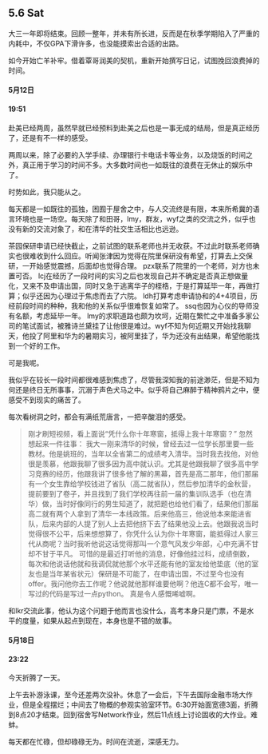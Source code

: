 ## 5.6 Sat

大三一年即将结束。回顾一整年，并未有所长进，反而是在秋季学期陷入了严重的内耗中，不仅GPA下滑许多，也没能摸索出合适的出路。

如今开始亡羊补牢。借着覃哥润美的契机，重新开始撰写日记，试图挽回浪费掉的时间。

#### 5月12日
#### 19:51
赴美已经两周，虽然早就已经预料到赴美之后也是一事无成的结局，但是真正经历了，还是有不一样的感受。

两周以来，除了必要的入学手续、办理银行卡电话卡等业务，以及烧饭的时间之外，真正用于学习的时间不多。大多数时间也一如既往的浪费在无休止的娱乐中了。

时势如此，我只能从之。

每天都是一如既往的孤独，困囿于屋舍之中，与人交流终是有限，本来所希冀的语言环境也是一场空。每天除了和田哥，lmy，群友，wyf之类的交流之外，似乎也没有新的交流对象了，和在清华的社交生活相比也远逊。

茶园保研申请已经快截止，之前试图的联系老师也并无收获。不过此时联系老师确实也很难收到什么回应。听闻张津因为觉得在院里保研没有希望，打算去上交保研，一开始感觉震撼，后面却也觉得合理。 pzx联系了院里的一个老师，对方也未置可否。  lcj在经历了一段时间的实习之后也发现自己并不确定是否真正想做量化，又来不及申请出国，同时又急于逃离华子的桎梏，于是打算延毕一年，再做打算；似乎还因为心理过于焦虑而去了六院。  ldh打算考虑申请协和的4+4项目，历经前段时间的种种，我和他的关系似乎很难恢复如常了。 ssq也因为心仪的导师没有名额，考虑延毕一年。 lmy的求职道路也颇为坎坷，近期在繁忙之中准备多家公司的笔试面试，被雅诗兰黛挂了让他很是难过。wyf不知为何近期又开始找我聊天，他投了阿里和华为的暑期实习，被阿里挂了，华为还没有出结果，希望他能找到一个好的工作。

可是我呢。

我似乎在较长一段时间都很难感到焦虑了，尽管我深知我的前途渺茫，但是不知为何还是终日无所事事，沉溺于声色犬马之中。似乎将自己麻醉于精神鸦片之中，便感受不到现实的痛苦了。

每次看树洞之时，都会有满纸荒唐言，一把辛酸泪的感受。

>刚才刷短视频，看上面说“凭什么你十年寒窗，抵得上我十年寒窗？”
忽然想起来一件往事：
我大一刚来清华的时候，曾经去过一位学长那里要一些教材。他是姚班的，当年以全省第二的成绩考入清华。当时我去找他，对他很是羡慕，他跟我聊了很多因为高中就认识。尤其是他跟我聊了很多高中学习竞赛的经历，他跟我讲了很多他了解的黑幕，首先是高二那年，他们那届有一个女生靠给学校钱进了省队（高二就省队），然后参加清华的金秋营，提前要到了卷子，并且找到了我们学校再往前一届的集训队选手（也在清华）做，当时好像同行的男生知道了，就把题也给他们看了，结果他们那届高二就有两个人拿到了清华一本线政策。后来他高三，他说他本来能进省队，后来内部的人提了别人上去把他挤下去了结果他没上去。他跟我说当时觉得很不公平，后来想想算了，你凭什么认为你十年寒窗，能抵得过人家三代从商呢？当时我听他说这话觉得那叫一个意气风发少年郎，心中充满不甘却不甘于平凡。
可惜的是最近打听他的消息，好像他挂过科，成绩倒数，每次和他说话他就和我调侃就他那个水平还能有他的室友给他垫底（他的室友也是当年某省状元）保研是不可能了，在申请出国，不过至今也没有offer。我问他你去工作呢？他说就他那样谁要他啊？他连C都不会写，唯一写过的代码是写过一点python。
真是令人感慨唏嘘啊。

和lkr交流此事，他认为这个问题于他而言也没什么，高考本身只是门票，不是水平的度量，如果从起点到现在，本身也是不错的故事。

#### 5月18日
#### 23:22
今天折腾了一天。

上午去补游泳课，至今还差两次没补。休息了一会后，下午去国际金融市场大作业，但是全程摆烂；中间去了物概的参观实验室环节。6:30开始面宽德3面，折腾到8点20才结束。回到宿舍写Network作业，然后11点线上讨论固收的大作业。难蚌。

 每天都在忙碌，但却碌碌无为。时间在流逝，深感无力。
